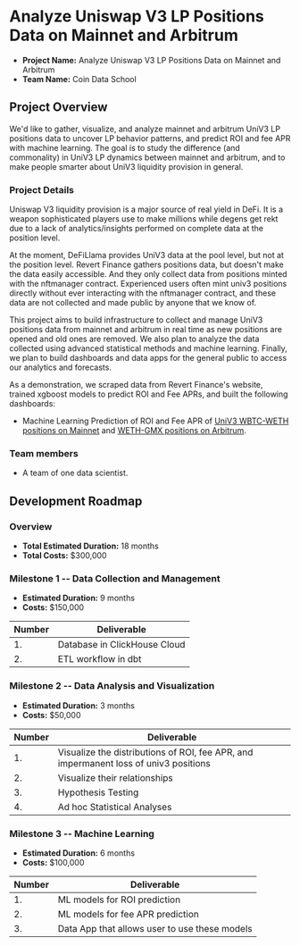 # Analyze Uniswap V3 LP Positions Data on Mainnet and Arbitrum

* **Project Name:** Analyze Uniswap V3 LP Positions Data on Mainnet and Arbitrum
* **Team Name:** Coin Data School

## Project Overview

We'd like to gather, visualize, and analyze mainnet and arbitrum UniV3
LP positions data to uncover LP behavior patterns, and predict ROI and fee APR
with machine learning. The goal is to study the difference (and commonality) in
UniV3 LP dynamics between mainnet and arbitrum, and to make people smarter about 
UniV3 liquidity provision in general.

### Project Details

Uniswap V3 liquidity provision is a major source of real yield in DeFi. It is a 
weapon sophisticated players use to make millions while degens get rekt due to 
a lack of analytics/insights performed on complete data at the position level.

At the moment, DeFiLlama provides UniV3 data at the pool level, but not at the 
position level. Revert Finance gathers positions data, but doesn't make the data 
easily accessible. And they only collect data from positions minted with the 
nftmanager contract. Experienced users often mint univ3 positions directly without 
ever interacting with the nftmanager contract, and these data are not collected 
and made public by anyone that we know of.

This project aims to build infrastructure to collect and manage UniV3 positions 
data from mainnet and arbitrum in real time as new positions are opened and old 
ones are removed. We also plan to analyze the data collected using advanced 
statistical methods and machine learning. Finally, we plan to build dashboards 
and data apps for the general public to access our analytics and forecasts.

As a demonstration, we scraped data from Revert Finance's website, trained 
xgboost models to predict ROI and Fee APRs, and built the following dashboards:

- Machine Learning Prediction of ROI and Fee APR of [UniV3 WBTC-WETH positions on Mainnet](https://coindataschool-univ3-roi-prediction-wbtc-weth-main-oufzxi.streamlit.app/) and [WETH-GMX positions on Arbitrum](https://coindataschool-univ3-roi-prediction-weth-gmx-main-ponc95.streamlit.app/).

### Team members

* A team of one data scientist.

## Development Roadmap

### Overview

* **Total Estimated Duration:** 18 months
* **Total Costs:** $300,000

### Milestone 1 -- Data Collection and Management

* **Estimated Duration:** 9 months
* **Costs:** $150,000

| Number | Deliverable |
| ------------- | ------------- |
| 1. | Database in ClickHouse Cloud |
| 2. | ETL workflow in dbt |

### Milestone 2 -- Data Analysis and Visualization

* **Estimated Duration:** 3 months
* **Costs:** $50,000

| Number | Deliverable |
| ------------- | ------------- |
| 1. | Visualize the distributions of ROI, fee APR, and impermanent loss of univ3 positions|
| 2. | Visualize their relationships  |
| 3. | Hypothesis Testing |
| 4. | Ad hoc Statistical Analyses |

### Milestone 3 -- Machine Learning

* **Estimated Duration:** 6 months
* **Costs:** $100,000

| Number | Deliverable |
| ------------- | ------------- |
| 1. | ML models for ROI prediction |
| 2. | ML models for fee APR prediction |
| 3. | Data App that allows user to use these models |
